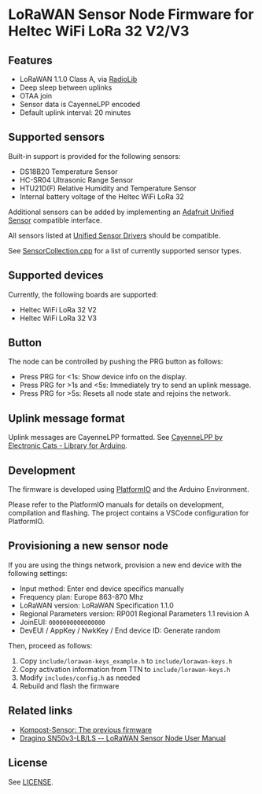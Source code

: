 # LoRaWAN Sensor Node Firmware for Heltec WiFi LoRa 32 V2/V3

## Features

- LoRaWAN 1.1.0 Class A, via [RadioLib](https://github.com/jgromes/RadioLib)
- Deep sleep between uplinks
- OTAA join
- Sensor data is CayenneLPP encoded
- Default uplink interval: 20 minutes

## Supported sensors

Built-in support is provided for the following sensors:

- DS18B20 Temperature Sensor
- HC-SR04 Ultrasonic Range Sensor
- HTU21D(F) Relative Humidity and Temperature Sensor
- Internal battery voltage of the Heltec WiFi LoRa 32

Additional sensors can be added by implementing an [Adafruit Unified Sensor](https://github.com/adafruit/Adafruit_Sensor) compatible interface.

All sensors listed at [Unified Sensor Drivers](https://github.com/adafruit/Adafruit_Sensor?tab=readme-ov-file#unified-sensor-drivers) should be compatible.

See [SensorCollection.cpp](src/SensorCollection.cpp) for a list of currently supported sensor types.

## Supported devices

Currently, the following boards are supported:

- Heltec WiFi LoRa 32 V2
- Heltec WiFi LoRa 32 V3

## Button

The node can be controlled by pushing the PRG button as follows:

- Press PRG for <1s: Show device info on the display.
- Press PRG for >1s and <5s: Immediately try to send an uplink message.
- Press PRG for >5s: Resets all node state and rejoins the network.

## Uplink message format

Uplink messages are CayenneLPP formatted. See [CayenneLPP by Electronic Cats - Library for Arduino](https://github.com/ElectronicCats/CayenneLPP).

## Development

The firmware is developed using [PlatformIO](https://platformio.org/) and the Arduino Environment.

Please refer to the PlatformIO manuals for details on development, compilation and flashing.
The project contains a VSCode configuration for PlatformIO.

## Provisioning a new sensor node

If you are using the things network, provision a new end device with the following settings:

- Input method: Enter end device specifics manually
- Frequency plan: Europe 863-870 Mhz
- LoRaWAN version: LoRaWAN Specification 1.1.0
- Regional Parameters version: RP001 Regional Parameters 1.1 revision A
- JoinEUI: `0000000000000000`
- DevEUI / AppKey / NwkKey / End device ID: Generate random

Then, proceed as follows:

1. Copy `include/lorawan-keys_example.h` to `include/lorawan-keys.h`
2. Copy activation information from TTN to `include/lorawan-keys.h`
3. Modify `includes/config.h` as needed
4. Rebuild and flash the firmware

## Related links

- [Kompost-Sensor: The previous firmware](https://github.com/barnslig/kompost-sensor)
- [Dragino SN50v3-LB/LS -- LoRaWAN Sensor Node User Manual](http://wiki.dragino.com/xwiki/bin/view/Main/User%20Manual%20for%20LoRaWAN%20End%20Nodes/SN50v3-LB/)

## License

See [LICENSE](./LICENSE).
